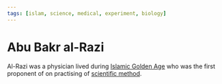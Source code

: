 ```yaml
---
tags: [islam, science, medical, experiment, biology]
---
```


# Abu Bakr al-Razi

Al-Razi was a physician lived during [Islamic Golden Age](202501072311.md) who
was the first proponent of on practising of [scientific method](202501081701.md).
